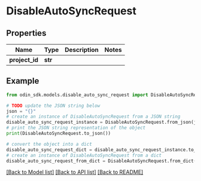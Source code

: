 # DisableAutoSyncRequest


## Properties

Name | Type | Description | Notes
------------ | ------------- | ------------- | -------------
**project_id** | **str** |  | 

## Example

```python
from odin_sdk.models.disable_auto_sync_request import DisableAutoSyncRequest

# TODO update the JSON string below
json = "{}"
# create an instance of DisableAutoSyncRequest from a JSON string
disable_auto_sync_request_instance = DisableAutoSyncRequest.from_json(json)
# print the JSON string representation of the object
print(DisableAutoSyncRequest.to_json())

# convert the object into a dict
disable_auto_sync_request_dict = disable_auto_sync_request_instance.to_dict()
# create an instance of DisableAutoSyncRequest from a dict
disable_auto_sync_request_from_dict = DisableAutoSyncRequest.from_dict(disable_auto_sync_request_dict)
```
[[Back to Model list]](../README.md#documentation-for-models) [[Back to API list]](../README.md#documentation-for-api-endpoints) [[Back to README]](../README.md)


